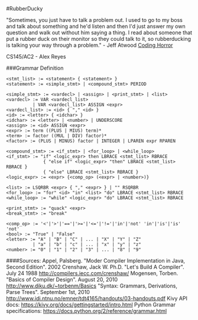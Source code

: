 #RubberDucky

"Sometimes, you just have to talk a problem out. I used to go to my boss and talk about something and he'd listen and then I'd just answer my own question and walk out without him saying a thing. I read about someone that put a rubber duck on their monitor so they could talk to it, so rubberducking is talking your way through a problem." - Jeff Atwood
[Coding Horror](https://blog.codinghorror.com/rubber-duck-problem-solving/)

CS145/AC2 - Alex Reyes

###Grammar Definition
```
<stmt_list> := <statement> { <statement> }
<statement> := <simple_stmt> | <compound_stmt> PERIOD

<simple_stmt> := <vardecl> | <assign> | <print_stmt> | <list>
<vardecl> := VAR <vardecl_list>
          | VAR <vardecl_list> ASSIGN <expr>
<vardecl_list> := <id> { "," <id> }
<id> := <letter> { <idchar> }
<idchar> := <letter> | <number> | UNDERSCORE
<assign> := <id> ASSIGN <expr>
<expr> := term ((PLUS | MIUS) term)*
<term> := factor ((MUL | DIV) factor)*
<factor> := (PLUS | MINUS) factor | INTEGER | LPAREN expr RPAREN

<compound_stmt> := <if_stmt> | <for_loop> | <while_loop>
<if_stmt> := "if" <logic_expr> then LBRACE <stmt_list> RBRACE
              { "else if" <logic_expr> "then" LBRACE <stmt_list> RBRACE }
              { "else" LBRACE <stmt_list> RBRACE }
<logic_expr> := <expr> {<comp_op> (<expr> | <number>)}

<list> := LSQRBR <expr> { "," <expr> } | "" RSQRBR
<for_loop> := "for" <id> "in" <list> "do" LBRACE <stmt_list> RBRACE
<while_loop> := "while" <logic_expr> "do" LBRACE <stmt_list> RBRACE

<print_stmt> := "quack" <expr>
<break_stmt> := "break"

<comp_op> := '<'|'>'|'=='|'>='|'<='|'!='|'in'|'not' 'in'|'is'|'is' 'not'
<bool> := "True" | "False"
<letter> := "A" | "B" | "C" | ... | "X" | "Y" | "Z"
          | "a" | "b" | "c" | ... | "x" | "y" | "z"
<number> := "0" | "1" | "2" | "3" | ... | "8" | "9"
```

####Sources:
Appel, Palsberg. "Moder Compiler Implementation in Java, Second Edition". 2002
Crenshaw, Jack W. Ph.D. "Let's Build A Compiler". July 24 1988
http://compilers.iecc.com/crenshaw/
Mogensen, Torben. "Basics of Compiler Design". August 20, 2010
http://www.diku.dk/~torbenm/Basics
"Syntax: Grammars, Derivations, Parse Trees". September 1st, 2010
http://www.idi.ntnu.no/emner/tdt4165/handouts/03-handouts.pdf
Kivy API docs:
https://kivy.org/docs/gettingstarted/intro.html
Python Grammar specifications:
https://docs.python.org/2/reference/grammar.html
